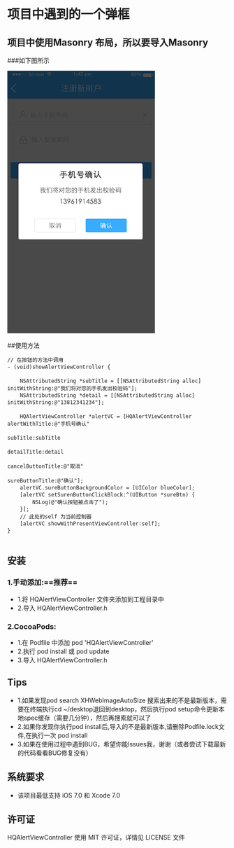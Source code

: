 # 项目中遇到的一个弹框
## 项目中使用Masonry 布局，所以要导入Masonry
###如下图所示

![](snap_images.png)

##使用方法

```objc
// 在按钮的方法中调用
- (void)showAlertViewController {
    
    NSAttributedString *subTitle = [[NSAttributedString alloc] initWithString:@"我们将对您的手机发出校验码"];
    NSAttributedString *detail = [[NSAttributedString alloc] initWithString:@"13812341234"];
    
    HQAlertViewController *alertVC = [HQAlertViewController alertWithTitle:@"手机号确认"
                                                                  subTitle:subTitle
                                                               detailTitle:detail
                                                         cancelButtonTitle:@"取消"
                                                           sureButtonTitle:@"确认"];
    alertVC.sureButtonBackgroundColor = [UIColor blueColor];
    [alertVC setSurenButtonClickBlock:^(UIButton *sureBtn) {
        NSLog(@"确认按钮被点击了");
    }];
    // 此处的self 为当前控制器
    [alertVC showWithPresentViewController:self];
}


```
##  安装
### 1.手动添加:==推荐==<br> 
*   1.将 HQAlertViewController 文件夹添加到工程目录中<br>
*   2.导入 HQAlertViewController.h

### 2.CocoaPods:<br>
*   1.在 Podfile 中添加 pod 'HQAlertViewController'<br>
*   2.执行 pod install 或 pod update<br>
*   3.导入 HQAlertViewController.h

##  Tips
*   1.如果发现pod search XHWebImageAutoSize 搜索出来的不是最新版本，需要在终端执行cd ~/desktop退回到desktop，然后执行pod setup命令更新本地spec缓存（需要几分钟），然后再搜索就可以了
*   2.如果你发现你执行pod install后,导入的不是最新版本,请删除Podfile.lock文件,在执行一次 pod install
*   3.如果在使用过程中遇到BUG，希望你能Issues我，谢谢（或者尝试下载最新的代码看看BUG修复没有）

##  系统要求
*   该项目最低支持 iOS 7.0 和 Xcode 7.0

##  许可证
HQAlertViewController 使用 MIT 许可证，详情见 LICENSE 文件

